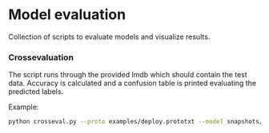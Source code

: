 # Model evaluation
Collection of scripts to evaluate models and visualize results.

### Crossevaluation
The script runs through the provided lmdb which should contain the test data. 
Accuracy is calculated and a confusion table is printed evaluating the predicted
labels.

Example:
```sh
python crosseval.py --proto examples/deploy.prototxt --model snapshots/_iter_50000.caffemodel --lmdb MY_LMDB
```

